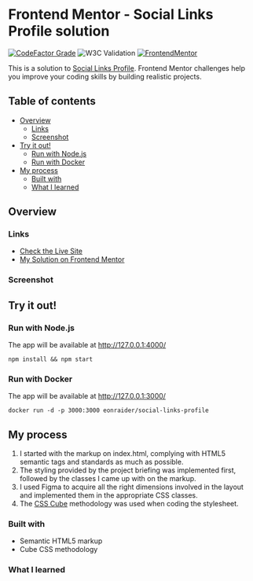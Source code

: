 # Frontend Mentor - Social Links Profile solution

[![CodeFactor Grade](https://img.shields.io/codefactor/grade/github/Havoc-Solutions/social-links-profile?label=CodeFactor&logo=codefactor&style=flat-square)](https://www.codefactor.io/repository/github/Havoc-Solutions/social-links-profile)
![W3C Validation](https://img.shields.io/w3c-validation/html?style=flat-square&targetUrl=https%3A%2F%2Feon-social-links-profile.netlify.app%2F)
[![FrontendMentor](https://img.shields.io/badge/FrontendMentor-EONRaider-blue?style=flat-square)](https://www.frontendmentor.io/profile/EONRaider)

This is a solution to [Social Links Profile](https://www.frontendmentor.io/challenges/social-links-profile-UG32l9m6dQ).
Frontend Mentor challenges help you
improve your coding skills by building realistic projects.

## Table of contents

- [Overview](#overview)
  - [Links](#links)
  - [Screenshot](#screenshot)
- [Try it out!](#try-it-out)
  - [Run with Node.js](#run-with-nodejs)
  - [Run with Docker](#run-with-docker)
- [My process](#my-process)
  - [Built with](#built-with)
  - [What I learned](#what-i-learned)

## Overview

### Links

- [Check the Live Site](https://eon-social-links-profile.netlify.app/)
- [My Solution on Frontend Mentor]()

### Screenshot

## Try it out!

### Run with Node.js

The app will be available at http://127.0.0.1:4000/

```shell
npm install && npm start
```

### Run with Docker

The app will be available at http://127.0.0.1:3000/

```shell
docker run -d -p 3000:3000 eonraider/social-links-profile
```

## My process

1. I started with the markup on index.html, complying with HTML5 semantic tags and standards as much as possible.
2. The styling provided by the project briefing was implemented first, followed by the classes I came up with on the
   markup.
3. I used Figma to acquire all the right dimensions involved in the layout and implemented them in the appropriate CSS
   classes.
4. The [CSS Cube](https://cube.fyi/) methodology was used when coding the stylesheet.

### Built with

- Semantic HTML5 markup
- Cube CSS methodology

### What I learned

